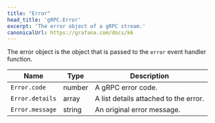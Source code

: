 ```yaml
---
title: "Error"
head_title: 'gRPC.Error'
excerpt: 'The error object of a gRPC stream.'
canonicalUrl: https://grafana.com/docs/k6
---
```


The error object is the object that is passed to the `error` event handler function.

| Name | Type | Description |
|------|------|-------------|
| `Error.code` | number | A gRPC error code. |
| `Error.details` | array | A list details attached to the error. |
| `Error.message` | string | An original error message. |